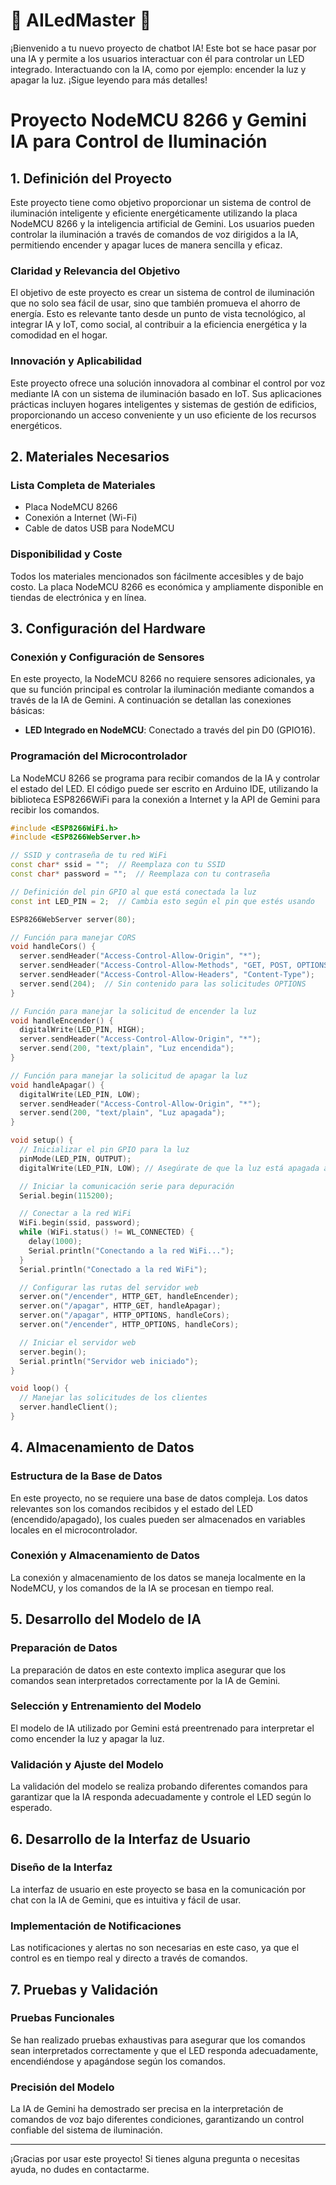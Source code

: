 # 🤖 AILedMaster 🚀

¡Bienvenido a tu nuevo proyecto de chatbot IA! Este bot se hace pasar por una IA y permite a los usuarios interactuar con él para controlar un LED integrado. Interactuando con la IA, como por ejemplo: encender la luz y apagar la luz. ¡Sigue leyendo para más detalles!

# Proyecto NodeMCU 8266 y Gemini IA para Control de Iluminación

## 1. Definición del Proyecto

Este proyecto tiene como objetivo proporcionar un sistema de control de iluminación inteligente y eficiente energéticamente utilizando la placa NodeMCU 8266 y la inteligencia artificial de Gemini. Los usuarios pueden controlar la iluminación a través de comandos de voz dirigidos a la IA, permitiendo encender y apagar luces de manera sencilla y eficaz.

### Claridad y Relevancia del Objetivo

El objetivo de este proyecto es crear un sistema de control de iluminación que no solo sea fácil de usar, sino que también promueva el ahorro de energía. Esto es relevante tanto desde un punto de vista tecnológico, al integrar IA y IoT, como social, al contribuir a la eficiencia energética y la comodidad en el hogar.

### Innovación y Aplicabilidad

Este proyecto ofrece una solución innovadora al combinar el control por voz mediante IA con un sistema de iluminación basado en IoT. Sus aplicaciones prácticas incluyen hogares inteligentes y sistemas de gestión de edificios, proporcionando un acceso conveniente y un uso eficiente de los recursos energéticos.

## 2. Materiales Necesarios

### Lista Completa de Materiales

- Placa NodeMCU 8266
- Conexión a Internet (Wi-Fi)
- Cable de datos USB para NodeMCU

### Disponibilidad y Coste

Todos los materiales mencionados son fácilmente accesibles y de bajo costo. La placa NodeMCU 8266 es económica y ampliamente disponible en tiendas de electrónica y en línea.

## 3. Configuración del Hardware

### Conexión y Configuración de Sensores

En este proyecto, la NodeMCU 8266 no requiere sensores adicionales, ya que su función principal es controlar la iluminación mediante comandos a través de la IA de Gemini. A continuación se detallan las conexiones básicas:

- **LED Integrado en NodeMCU**: Conectado a través del pin D0 (GPIO16).

### Programación del Microcontrolador

La NodeMCU 8266 se programa para recibir comandos de la IA y controlar el estado del LED. El código puede ser escrito en Arduino IDE, utilizando la biblioteca ESP8266WiFi para la conexión a Internet y la API de Gemini para recibir los comandos.

```cpp
#include <ESP8266WiFi.h>
#include <ESP8266WebServer.h>

// SSID y contraseña de tu red WiFi
const char* ssid = "";  // Reemplaza con tu SSID
const char* password = "";  // Reemplaza con tu contraseña

// Definición del pin GPIO al que está conectada la luz
const int LED_PIN = 2;  // Cambia esto según el pin que estés usando

ESP8266WebServer server(80);

// Función para manejar CORS
void handleCors() {
  server.sendHeader("Access-Control-Allow-Origin", "*");
  server.sendHeader("Access-Control-Allow-Methods", "GET, POST, OPTIONS");
  server.sendHeader("Access-Control-Allow-Headers", "Content-Type");
  server.send(204);  // Sin contenido para las solicitudes OPTIONS
}

// Función para manejar la solicitud de encender la luz
void handleEncender() {
  digitalWrite(LED_PIN, HIGH);
  server.sendHeader("Access-Control-Allow-Origin", "*");
  server.send(200, "text/plain", "Luz encendida");
}

// Función para manejar la solicitud de apagar la luz
void handleApagar() {
  digitalWrite(LED_PIN, LOW);
  server.sendHeader("Access-Control-Allow-Origin", "*");
  server.send(200, "text/plain", "Luz apagada");
}

void setup() {
  // Inicializar el pin GPIO para la luz
  pinMode(LED_PIN, OUTPUT);
  digitalWrite(LED_PIN, LOW); // Asegúrate de que la luz está apagada al inicio

  // Iniciar la comunicación serie para depuración
  Serial.begin(115200);

  // Conectar a la red WiFi
  WiFi.begin(ssid, password);
  while (WiFi.status() != WL_CONNECTED) {
    delay(1000);
    Serial.println("Conectando a la red WiFi...");
  }
  Serial.println("Conectado a la red WiFi");

  // Configurar las rutas del servidor web
  server.on("/encender", HTTP_GET, handleEncender);
  server.on("/apagar", HTTP_GET, handleApagar);
  server.on("/apagar", HTTP_OPTIONS, handleCors);
  server.on("/encender", HTTP_OPTIONS, handleCors);

  // Iniciar el servidor web
  server.begin();
  Serial.println("Servidor web iniciado");
}

void loop() {
  // Manejar las solicitudes de los clientes
  server.handleClient();
}
```

## 4. Almacenamiento de Datos

### Estructura de la Base de Datos

En este proyecto, no se requiere una base de datos compleja. Los datos relevantes son los comandos recibidos y el estado del LED (encendido/apagado), los cuales pueden ser almacenados en variables locales en el microcontrolador.

### Conexión y Almacenamiento de Datos

La conexión y almacenamiento de los datos se maneja localmente en la NodeMCU, y los comandos de la IA se procesan en tiempo real.

## 5. Desarrollo del Modelo de IA

### Preparación de Datos

La preparación de datos en este contexto implica asegurar que los comandos sean interpretados correctamente por la IA de Gemini.

### Selección y Entrenamiento del Modelo

El modelo de IA utilizado por Gemini está preentrenado para interpretar el como encender la luz y apagar la luz.

### Validación y Ajuste del Modelo

La validación del modelo se realiza probando diferentes comandos para garantizar que la IA responda adecuadamente y controle el LED según lo esperado.

## 6. Desarrollo de la Interfaz de Usuario

### Diseño de la Interfaz

La interfaz de usuario en este proyecto se basa en la comunicación por chat con la IA de Gemini, que es intuitiva y fácil de usar.

### Implementación de Notificaciones

Las notificaciones y alertas no son necesarias en este caso, ya que el control es en tiempo real y directo a través de comandos.

## 7. Pruebas y Validación

### Pruebas Funcionales

Se han realizado pruebas exhaustivas para asegurar que los comandos sean interpretados correctamente y que el LED responda adecuadamente, encendiéndose y apagándose según los comandos.

### Precisión del Modelo

La IA de Gemini ha demostrado ser precisa en la interpretación de comandos de voz bajo diferentes condiciones, garantizando un control confiable del sistema de iluminación.

-----
¡Gracias por usar este proyecto! Si tienes alguna pregunta o necesitas ayuda, no dudes en contactarme.

